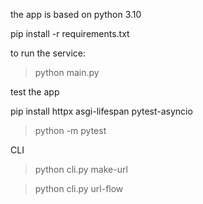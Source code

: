 the app is based on python 3.10

pip install -r requirements.txt

to run the service:
> python main.py

test the app

pip install httpx asgi-lifespan pytest-asyncio
> python -m pytest

CLI
> python cli.py make-url

> python cli.py url-flow
